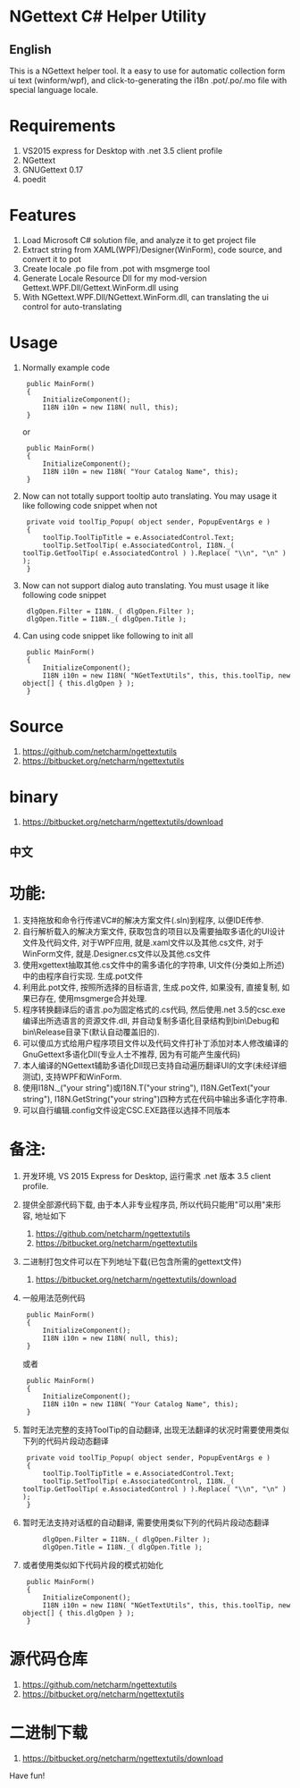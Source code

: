 ﻿# NGettext C# Helper Utility
## English
This is a NGettext helper tool. It a easy to use for automatic collection form ui text (winform/wpf), 
and click-to-generating the i18n .pot/.po/.mo file with special language locale.

Requirements
============
1. VS2015 express for Desktop with .net 3.5 client profile
2. NGettext
3. GNUGettext 0.17
4. poedit

Features
============
1. Load Microsoft C# solution file, and analyze it to get project file
2. Extract string from XAML(WPF)/Designer(WinForm), code source, and convert it to pot
3. Create locale .po file from .pot with msgmerge tool
4. Generate Locale Resource Dll for my mod-version Gettext.WPF.Dll/Gettext.WinForm.dll using
5. With NGettext.WPF.Dll/NGettext.WinForm.dll, can translating the ui control for auto-translating

Usage
============
1. Normally example code

        public MainForm()
        {
            InitializeComponent();
            I18N i10n = new I18N( null, this);
        }

   or

        public MainForm()
        {
            InitializeComponent();
			I18N i10n = new I18N( "Your Catalog Name", this);
        }

2. Now can not totally support tooltip auto translating. You may usage it like following code snippet when not

        private void toolTip_Popup( object sender, PopupEventArgs e )
        {
            toolTip.ToolTipTitle = e.AssociatedControl.Text;
            toolTip.SetToolTip( e.AssociatedControl, I18N._( toolTip.GetToolTip( e.AssociatedControl ) ).Replace( "\\n", "\n" ) );
        }


3. Now can not support dialog auto translating. You must usage it like following code snippet

        dlgOpen.Filter = I18N._( dlgOpen.Filter );
        dlgOpen.Title = I18N._( dlgOpen.Title );

4. Can using code snippet like following to init all

        public MainForm()
        {
            InitializeComponent();
            I18N i10n = new I18N( "NGetTextUtils", this, this.toolTip, new object[] { this.dlgOpen } );
        }

Source
============
1. https://github.com/netcharm/ngettextutils
2. https://bitbucket.org/netcharm/ngettextutils

binary
============
1. https://bitbucket.org/netcharm/ngettextutils/download


## 中文
功能:
=====
1. 支持拖放和命令行传递VC#的解决方案文件(.sln)到程序, 以便IDE传参.
2. 自行解析载入的解决方案文件, 获取包含的项目以及需要抽取多语化的UI设计文件及代码文件, 对于WPF应用, 就是.xaml文件以及其他.cs文件, 对于WinForm文件, 就是.Designer.cs文件以及其他.cs文件
3. 使用xgettext抽取其他.cs文件中的需多语化的字符串, UI文件(分类如上所述)中的由程序自行实现. 生成.pot文件
4. 利用此.pot文件, 按照所选择的目标语言, 生成.po文件, 如果没有, 直接复制, 如果已存在, 使用msgmerge合并处理.
5. 程序转换翻译后的语言.po为固定格式的.cs代码, 然后使用.net 3.5的csc.exe编译出所选语言的资源文件.dll, 并自动复制多语化目录结构到bin\Debug和bin\Release目录下(默认自动覆盖旧的).
6. 可以傻瓜方式给用户程序项目文件以及代码文件打补丁添加对本人修改编译的GnuGettext多语化Dll(专业人士不推荐, 因为有可能产生废代码)
7. 本人编译的NGettext辅助多语化Dll现已支持自动遍历翻译UI的文字(未经详细测试), 支持WPF和WinForm.
8. 使用I18N._("your string")或I18N.T("your string"), I18N.GetText("your string"), I18N.GetString("your string")四种方式在代码中输出多语化字符串.
9. 可以自行编辑.config文件设定CSC.EXE路径以选择不同版本

备注:
=====
1. 开发环境, VS 2015 Express for Desktop, 运行需求 .net 版本 3.5 client profile.
2. 提供全部源代码下载, 由于本人非专业程序员, 所以代码只能用"可以用"来形容, 地址如下
	1. https://github.com/netcharm/ngettextutils
	2. https://bitbucket.org/netcharm/ngettextutils
3. 二进制打包文件可以在下列地址下载(已包含所需的gettext文件)
    1. https://bitbucket.org/netcharm/ngettextutils/download
4. 一般用法范例代码

        public MainForm()
        {
            InitializeComponent();
            I18N i10n = new I18N( null, this);
        }

   或者

        public MainForm()
        {
            InitializeComponent();
			I18N i10n = new I18N( "Your Catalog Name", this);
        }


5. 暂时无法完整的支持ToolTip的自动翻译, 出现无法翻译的状况时需要使用类似下列的代码片段动态翻译

        private void toolTip_Popup( object sender, PopupEventArgs e )
        {
            toolTip.ToolTipTitle = e.AssociatedControl.Text;
            toolTip.SetToolTip( e.AssociatedControl, I18N._( toolTip.GetToolTip( e.AssociatedControl ) ).Replace( "\\n", "\n" ) );
        }

6. 暂时无法支持对话框的自动翻译, 需要使用类似下列的代码片段动态翻译

            dlgOpen.Filter = I18N._( dlgOpen.Filter );
            dlgOpen.Title = I18N._( dlgOpen.Title );

7. 或者使用类似如下代码片段的模式初始化

        public MainForm()
        {
            InitializeComponent();
            I18N i10n = new I18N( "NGetTextUtils", this, this.toolTip, new object[] { this.dlgOpen } );
        }

源代码仓库
============
1. https://github.com/netcharm/ngettextutils
2. https://bitbucket.org/netcharm/ngettextutils

二进制下载
============
1. https://bitbucket.org/netcharm/ngettextutils/download


Have fun!
